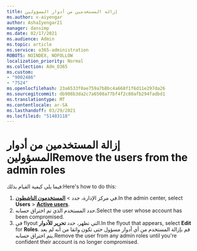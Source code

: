 ```yaml
---
title: إزالة المستخدمين من أدوار المسؤولين
ms.author: v-aiyengar
author: AshaIyengar21
manager: dansimp
ms.date: 02/17/2021
ms.audience: Admin
ms.topic: article
ms.service: o365-administration
ROBOTS: NOINDEX, NOFOLLOW
localization_priority: Normal
ms.collection: Adm_O365
ms.custom:
- "9002486"
- "7524"
ms.openlocfilehash: 23a6533f0ae759a7b8bc4a668f1f6d11e297da26
ms.sourcegitcommit: db908b3da2c7a6508a77bf4f2c80afb294fadbd1
ms.translationtype: MT
ms.contentlocale: ar-SA
ms.lasthandoff: 03/29/2021
ms.locfileid: "51403118"
---
```

# <a name="remove-the-users-from-the-admin-roles"></a><span data-ttu-id="1cdae-102">إزالة المستخدمين من أدوار المسؤولين</span><span class="sxs-lookup"><span data-stu-id="1cdae-102">Remove the users from the admin roles</span></span>

<span data-ttu-id="1cdae-103">فيما يلي كيفية القيام بذلك:</span><span class="sxs-lookup"><span data-stu-id="1cdae-103">Here's how to do this:</span></span>

1. <span data-ttu-id="1cdae-104">في مركز الإدارة، حدد  >  [**المستخدمون الناشطون**](https://go.microsoft.com/fwlink/p/?linkid=834822).</span><span class="sxs-lookup"><span data-stu-id="1cdae-104">In the admin center, select **Users** > [**Active users**](https://go.microsoft.com/fwlink/p/?linkid=834822).</span></span>
1. <span data-ttu-id="1cdae-105">حدد المستخدم الذي تم اختراق حسابه.</span><span class="sxs-lookup"><span data-stu-id="1cdae-105">Select the user whose account has been compromised.</span></span>
1. <span data-ttu-id="1cdae-106">في flyout التي تظهر، حدد **تحرير** **للأدوار**.</span><span class="sxs-lookup"><span data-stu-id="1cdae-106">In the flyout that appears, select **Edit** for **Roles**.</span></span> <span data-ttu-id="1cdae-107">قم بإزالة المستخدم من أي أدوار مسؤول حتى تكون واثقا من أنه لم يعد يتم اختراق حسابه.</span><span class="sxs-lookup"><span data-stu-id="1cdae-107">Remove the user from any admin roles until you're confident their account is no longer compromised.</span></span>

